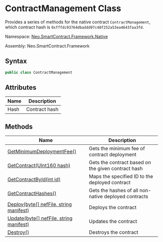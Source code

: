 # ContractManagement Class

Provides a series of methods for the native contract `ContractManagement`, which contract hash is `0xfffdc93764dbaddd97c48f252a53ea4643faa3fd`.

Namespace: [Neo.SmartContract.Framework.Native](index.md)

Assembly: Neo.SmartContract.Framework

## Syntax

```cs
public class ContractManagement
```

## Attributes

| Name | Description   |
| ---- | ------------- |
| Hash | Contract hash |

## Methods

| Name                                                         | Description                                          |
| ------------------------------------------------------------ | ---------------------------------------------------- |
| [GetMinimumDeploymentFee()](GetMinimumDeploymentFee) | Gets the minimum fee of contract deployment          |
| [GetContract(UInt160 hash)](GetContract.md) | Gets the contract based on the given contract hash   |
| [GetContractById(int id)](GetContractById.md) | Maps the specified ID to the deployed contract       |
| [GetContractHashes()](GetContractHashes.md) | Gets the hashes of all non-native deployed contracts |
| [Deploy(byte[] nefFile, string manifest)](Deploy.md) | Deploys the contract                                 |
| [Update(byte[] nefFile, string manifest)](Update.md) | Updates the contract                                 |
| [Destroy()](Destroy.md)                   | Destroys the contract                                |
